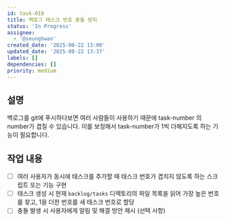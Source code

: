 ```yaml
---
id: task-010
title: 백로그 태스크 번호 충돌 방지
status: 'In Progress'
assignee:
  - '@seunghwan'
created_date: '2025-08-22 13:00'
updated_date: '2025-08-22 13:37'
labels: []
dependencies: []
priority: medium
---
```


## 설명

백로그를 git에 푸시하다보면 여러 사람들이 사용하기 때문에 task-number 의 number가 겹칠 수 있습니다. 이를 보정해서 task-number가 1씩 더해지도록 하는 기능이 필요합니다.

## 작업 내용

- [ ] 여러 사용자가 동시에 태스크를 추가할 때 태스크 번호가 겹치지 않도록 하는 스크립트 또는 기능 구현
- [ ] 태스크 생성 시 현재 `backlog/tasks` 디렉토리의 파일 목록을 읽어 가장 높은 번호를 찾고, 1을 더한 번호를 새 태스크 번호로 할당
- [ ] 충돌 발생 시 사용자에게 알림 및 해결 방안 제시 (선택 사항)